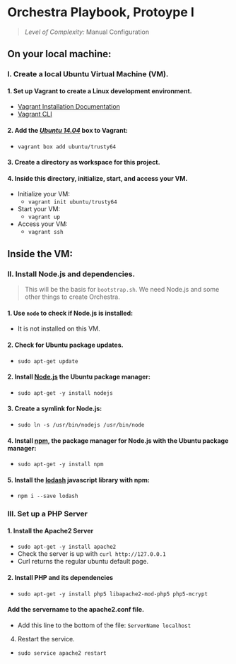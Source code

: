# Orchestra Playbook, Protoype I
> *Level of Complexity:* Manual Configuration

## On your local machine:

### I. Create a local Ubuntu Virtual Machine (VM).
#### 1. Set up Vagrant to create a Linux development environment.

* [Vagrant Installation Documentation](https://www.vagrantup.com/docs/installation/)
* [Vagrant CLI](https://www.vagrantup.com/docs/cli/) 

#### 2. Add the [_Ubuntu 14.04_]((https://app.vagrantup.com/ubuntu/boxes/trusty64) ) box to Vagrant:
* `vagrant box add ubuntu/trusty64`

#### 3. Create a directory as workspace for this project. 
 
#### 4. Inside this directory, initialize, start, and access your VM.
  * Initialize your VM: 
    *  `vagrant init ubuntu/trusty64`
  * Start your VM:
    *  `vagrant up`
  * Access your VM:
    *  `vagrant ssh`

## Inside the VM:

### II. Install Node.js and dependencies.
> This will be the basis for `bootstrap.sh`. We need Node.js and some other things to create Orchestra.

#### 1. Use `node` to check if Node.js is installed:
* It is not installed on this VM.

#### 2. Check for Ubuntu package updates.
* `sudo apt-get update`
  
#### 2.  Install [Node.js](https://nodejs.org/en/) the Ubuntu package manager:
* `sudo apt-get -y install nodejs`


#### 3. Create a symlink for Node.js:
* `sudo ln -s /usr/bin/nodejs /usr/bin/node`
  
#### 4. Install [npm](https://docs.npmjs.com/), the package manager for Node.js with the Ubuntu package manager:
* `sudo apt-get -y install npm` 

#### 5. Install the [lodash](https://www.npmjs.com/package/lodash) javascript library with npm:
* `npm i --save lodash`

### III. Set up a PHP Server 

#### 1. Install the Apache2 Server
* `sudo apt-get -y install apache2`
* Check the server is up with `curl http://127.0.0.1`
* Curl returns the regular ubuntu default page.

#### 2. Install PHP and its dependencies
* `sudo apt-get -y install php5 libapache2-mod-php5 php5-mcrypt`

#### Add the servername to the apache2.conf file.

* Add this line to the bottom of the file: `ServerName localhost`

4. Restart the service.
* `sudo service apache2 restart`





